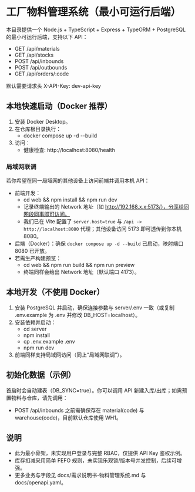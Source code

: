 # 工厂物料管理系统（最小可运行后端）

本目录提供一个 Node.js + TypeScript + Express + TypeORM + PostgreSQL 的最小可运行后端，支持以下 API：
- GET /api/materials
- GET /api/stocks
- POST /api/inbounds
- POST /api/outbounds
- GET /api/orders/:code

默认需要请求头 X-API-Key: dev-api-key

## 本地快速启动（Docker 推荐）
1. 安装 Docker Desktop。
2. 在仓库根目录执行：
   - docker compose up -d --build
3. 访问：
   - 健康检查: http://localhost:8080/health

### 局域网联调
若你希望在同一局域网的其他设备上访问前端并调用本机 API：
- 前端开发：
   - cd web && npm install && npm run dev
   - 记录终端输出的 Network 地址（如 http://192.168.x.x:5173/），分享给同网段同事即可访问。
   - 我们已在 Vite 配置了 `server.host=true` 与 `/api -> http://localhost:8080` 代理；其他设备访问 5173 即可透传到你本机 8080。
- 后端（Docker）：确保 `docker compose up -d --build` 已启动，映射端口 8080 已开放。
- 若需生产构建预览：
   - cd web && npm run build && npm run preview
   - 终端同样会给出 Network 地址（默认端口 4173）。

## 本地开发（不使用 Docker）
1. 安装 PostgreSQL 并启动，确保连接参数与 server/.env 一致（或复制 .env.example 为 .env 并修改 DB_HOST=localhost）。
2. 安装依赖并启动：
   - cd server
   - npm install
   - cp .env.example .env
   - npm run dev
3. 前端同样支持局域网访问（同上“局域网联调”）。

## 初始化数据（示例）
首启时会自动建表（DB_SYNC=true）。你可以调用 API 新建入库/出库；如需预置物料与仓库，请先调用：
- POST /api/inbounds 之前需确保存在 material(code) 与 warehouse(code)，目前默认仓库使用 WH1。

## 说明
- 此为最小骨架，未实现用户登录与完整 RBAC，仅提供 API Key 鉴权示例。
- 库存扣减采用简单 FEFO 规则，未实现乐观锁/版本号并发控制，后续可增强。
- 更多业务与字段见 docs/需求说明书-物料管理系统.md 与 docs/openapi.yaml。
